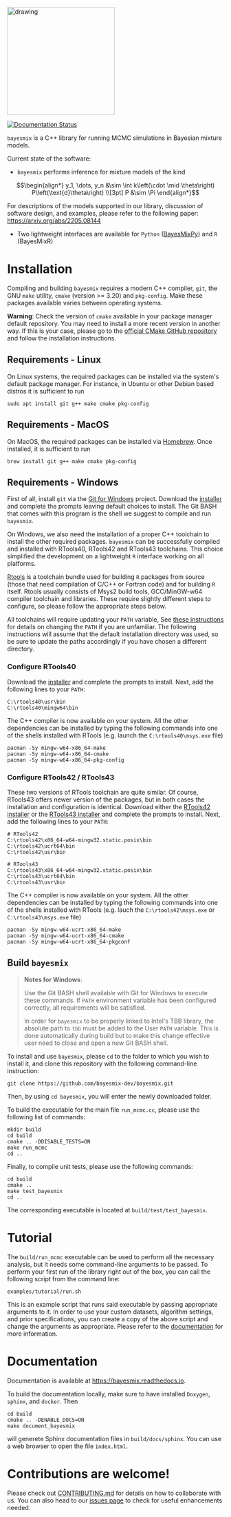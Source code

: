 <img src="resources/logo_full.svg" alt="drawing" width="250"/>

[![Documentation Status](https://readthedocs.org/projects/bayesmix/badge/?version=latest)](https://bayesmix.readthedocs.io/en/latest/?badge=latest)

`bayesmix` is a C++ library for running MCMC simulations in Bayesian mixture models.

Current state of the software:

- `bayesmix` performs inference for mixture models of the kind

```math
\begin{align*}
  y_1, \dots, y_n &\sim \int k\left(\cdot \mid \theta\right) P\left(\text{d}\theta\right) \\[3pt]
  P &\sim \Pi
\end{align*}
```

For descriptions of the models supported in our library, discussion of software design, and examples, please refer to the following paper: https://arxiv.org/abs/2205.08144

- Two lightweight interfaces are available for `Python` ([BayesMixPy](https://github.com/bayesmix-dev/bayesmix/tree/master/python#readme)) and `R` (BayesMixR)
<!-- Add link after merge !!! -->

# Installation

Compiling and building `bayesmix` requires a modern C++ compiler, `git`, the GNU `make` utility, `cmake` (version >= 3.20) and `pkg-config`. Make these packages available varies between operating systems.

**Warning**: Check the version of `cmake` available in your package manager default repository. You may need to install a more recent version in another way. If this is your case, please go to the [official CMake GitHub repository](https://github.com/Kitware/CMake) and follow the installation instructions.

## Requirements - Linux

On Linux systems, the required packages can be installed via the system's default package manager. For instance, in Ubuntu or other Debian based distros it is sufficient to run

```shell
sudo apt install git g++ make cmake pkg-config
```

## Requirements - MacOS

On MacOS, the required packages can be installed via [Homebrew](https://brew.sh/). Once installed, it is sufficient to run

```shell
brew install git g++ make cmake pkg-config
```

## Requirements - Windows

First of all, install `git` via the [Git for Windows](https://gitforwindows.org/) project. Download the [installer](https://github.com/git-for-windows/git/releases/latest) and complete the prompts leaving default choices to install. The Git BASH that comes with this program is the shell we suggest to compile and run `bayesmix`.

On Windows, we also need the installation of a proper C++ toolchain to install the other required packages. `bayesmix` can be successfully compiled and installed with RTools40, RTools42 and RTools43 toolchains. This choice simplified the development on a lightweight `R` interface working on all platforms.

[Rtools](https://cran.r-project.org/bin/windows/Rtools/) is a toolchain bundle used for building `R` packages from source (those that need compilation of C/C++ or Fortran code) and for building `R` itself. Rtools usually consists of Msys2 build tools, GCC/MinGW-w64 compiler toolchain and libraries. These require slightly different steps to configure, so please follow the appropriate steps below.

All toolchains will require updating your `PATH` variable, See [these instructions](https://helpdeskgeek.com/windows-10/add-windows-path-environment-variable/) for details on changing the `PATH` if you are unfamiliar. The following instructions will assume that the default installation directory was used, so be sure to update the paths accordingly if you have chosen a different directory.

### Configure RTools40

Download the [installer](https://github.com/r-windows/rtools-installer/releases/download/2022-02-06/rtools40-x86_64.exe) and complete the prompts to install.
Next, add the following lines to your `PATH`:

```shell
C:\rtools40\usr\bin
C:\rtools40\mingw64\bin
```

The C++ compiler is now available on your system. All the other dependencies can be installed by typing the following commands into one of the shells installed with RTools (e.g. launch the `C:\rtools40\msys.exe` file)

```shell
pacman -Sy mingw-w64-x86_64-make
pacman -Sy mingw-w64-x86_64-cmake
pacman -Sy mingw-w64-x86_64-pkg-config
```

### Configure RTools42 / RTools43

These two versions of RTools toolchain are quite similar. Of course, RTools43 offers newer version of the packages, but in both cases the installation and configuration is identical.
Download either the [RTools42 installer](https://cran.r-project.org/bin/windows/Rtools/rtools42/files/rtools42-5355-5357.exe) or the [RTools43 installer](https://cran.r-project.org/bin/windows/Rtools/rtools43/files/rtools43-5550-5548.exe) and complete the prompts to install.
Next, add the following lines to your `PATH`:

```shell
# RTools42
C:\rtools42\x86_64-w64-mingw32.static.posix\bin
C:\rtools42\ucrt64\bin
C:\rtools42\usr\bin

# RTools43
C:\rtools43\x86_64-w64-mingw32.static.posix\bin
C:\rtools43\ucrt64\bin
C:\rtools43\usr\bin
```

The C++ compiler is now available on your system. All the other dependencies can be installed by typing the following commands into one of the shells installed with RTools (e.g. lauch the `C:\rtools42\msys.exe` or `C:\rtools43\msys.exe` file)

```shell
pacman -Sy mingw-w64-ucrt-x86_64-make
pacman -Sy mingw-w64-ucrt-x86_64-cmake
pacman -Sy mingw-w64-ucrt-x86_64-pkgconf
```

## Build `bayesmix`

> **Notes for Windows**:
>
> Use the Git BASH shell available with Git for Windows to execute these commands. If `PATH` environment variable has been configured correctly, all requirements will be satisfied.
>
> In order for `bayesmix` to be properly linked to Intel's TBB library, the absolute path to `tbb` must be added to the User `PATH` variable. This is done automatically during build but to make this change effective user need to close and open a new Git BASH shell.

To install and use `bayesmix`, please `cd` to the folder to which you wish to install it, and clone this repository with the following command-line instruction:

```shell
git clone https://github.com/bayesmix-dev/bayesmix.git
```

Then, by using `cd bayesmix`, you will enter the newly downloaded folder.

To build the executable for the main file `run_mcmc.cc`, please use the following list of commands:

```shell
mkdir build
cd build
cmake .. -DDISABLE_TESTS=ON
make run_mcmc
cd ..
```

Finally, to compile unit tests, please use the following commands:

```shell
cd build
cmake ..
make test_bayesmix
cd ..
```

The corresponding executable is located at `build/test/test_bayesmix`.

# Tutorial

The `build/run_mcmc` executable can be used to perform all the necessary analysis, but it needs some command-line arguments to be passed.
To perform your first run of the library right out of the box, you can call the following script from the command line:

```shell
examples/tutorial/run.sh
```

This is an example script that runs said executable by passing appropriate arguments to it.
In order to use your custom datasets, algorithm settings, and prior specifications, you can create a copy of the above script and change the arguments as appropriate.
Please refer to the [documentation](#Documentation) for more information.

# Documentation

Documentation is available at https://bayesmix.readthedocs.io.

To build the documentation locally, make sure to have installed `Doxygen`, `sphinx`, and `docker`. Then

```shell
cd build
cmake .. -DENABLE_DOCS=ON
make document_bayesmix
```

will generete Sphinx documentation files in `build/docs/sphinx`. You can use a web browser to open the file `index.html`.

# Contributions are welcome!

Please check out [CONTRIBUTING.md](CONTRIBUTING.md) for details on how to collaborate with us.
You can also head to our [issues page](https://github.com/bayesmix-dev/bayesmix/issues) to check for useful enhancements needed.
